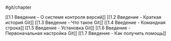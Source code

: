 #git/chapter

[[1.1 Введение - О системе контроля версий]]
[[1.2 Введение - Краткая история Git]]
[[1.3 Введение - Что такое Git]]
[[1.4 Введение - Командная строка]]
[[1.5 Введение - Установка Git]]
[[1.6 Введение - Первоначальная настройка Git]]
[[1.7 Введение - Как получить помощь]]